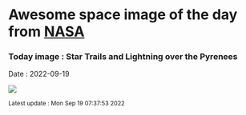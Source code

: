 
# Awesome space image of the day from [NASA](https://api.nasa.gov/)

### Today image : Star Trails and Lightning over the Pyrenees

Date : 2022-09-19


![](https://apod.nasa.gov/apod/image/2209/LightningStarTrails_Llimos_960.jpg)

<small>Latest update : Mon Sep 19 07:37:53 2022</small>


